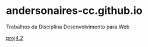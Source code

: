 # andersonaires-cc.github.io
Trabalhos da Disciplina Desenvolvimento para Web

<a href="https://andersonaires-cc.github.io/trabalhos/proj4/proj4.2/index.html">proj4.2</a>
